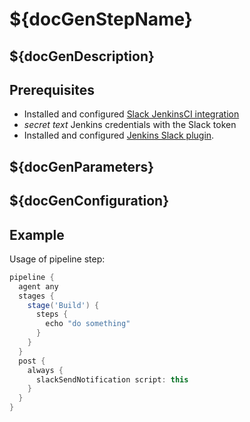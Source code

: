 # ${docGenStepName}

## ${docGenDescription}

## Prerequisites

* Installed and configured [Slack JenkinsCI integration](https://my.slack.com/services/new/jenkins-ci)
* *secret text* Jenkins credentials with the Slack token
* Installed and configured [Jenkins Slack plugin](https://github.com/jenkinsci/slack-plugin#install-instructions-for-slack).

## ${docGenParameters}

## ${docGenConfiguration}

## Example

Usage of pipeline step:

```groovy
pipeline {
  agent any
  stages {
    stage('Build') {
      steps {
        echo "do something"
      }
    }
  }
  post {
    always {
      slackSendNotification script: this
    }
  }
}
```
